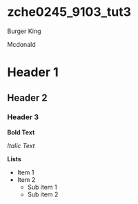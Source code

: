 # zche0245_9103_tut3

Burger King

Mcdonald

# Header 1
## Header 2
### Header 3

**Bold Text**

*Italic Text*

**Lists**

- Item 1
- Item 2
    - Sub item 1
    - Sub item 2